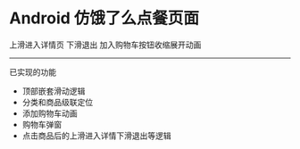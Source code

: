 # Android 仿饿了么点餐页面

上滑进入详情页 下滑退出  加入购物车按钮收缩展开动画

-------------------------------------------------------------------------------
已实现的功能      
* 顶部嵌套滑动逻辑 
* 分类和商品级联定位
* 添加购物车动画
* 购物车弹窗
* 点击商品后的上滑进入详情下滑退出等逻辑
